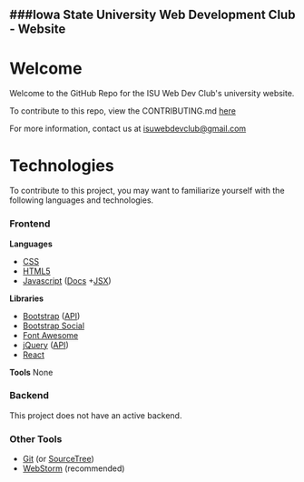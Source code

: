 ###Iowa State University Web Development Club - Website
---
# Welcome

Welcome to the GitHub Repo for the ISU Web Dev Club's university website. 

To contribute to this repo, view the CONTRIBUTING.md [here](https://github.com/ISU-WebDevClub/club-website/blob/master/CONTRIBUTING.md)

For more information, contact us at isuwebdevclub@gmail.com

# Technologies
To contribute to this project, you may want to familiarize yourself with the following languages and technologies.

### Frontend
**Languages**
- [CSS](http://www.w3schools.com/css/)
- [HTML5](http://www.w3schools.com/html/)
- [Javascript](http://www.w3schools.com/js/) ([Docs](https://developer.mozilla.org/en-US/docs/Web/JavaScript) +[JSX](https://facebook.github.io/react/docs/jsx-in-depth.html))

**Libraries**
- [Bootstrap](http://www.w3schools.com/bootstrap/) ([API](http://getbootstrap.com/components/))
- [Bootstrap Social](http://lipis.github.io/bootstrap-social/)
- [Font Awesome](https://fortawesome.github.io/Font-Awesome/icons/)
- [jQuery](http://www.w3schools.com/jquery/) ([API](https://api.jquery.com/))
- [React](https://facebook.github.io/react/docs/tutorial.html)

**Tools**
None

### Backend
This project does not have an active backend.

### Other Tools
- [Git](https://try.github.io/) (or [SourceTree](https://www.sourcetreeapp.com/))
- [WebStorm](https://www.jetbrains.com/webstorm/) (recommended)